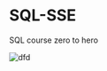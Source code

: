 # SQL-SSE

SQL course zero to hero  

![dfd](https://github.com/user-attachments/assets/89adcb3f-8f97-41db-a507-730e7c17be28)
